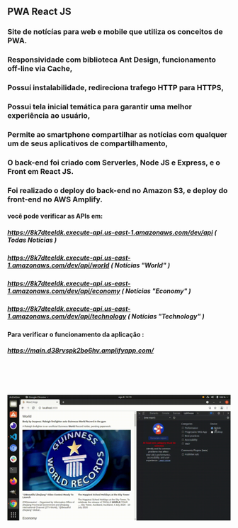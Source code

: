 ## PWA React JS 
### Site de notícías para web e mobile que utiliza os conceitos de PWA.
### Responsividade com biblioteca Ant Design, funcionamento off-line via Cache,
### Possuí instalabilidade, redireciona trafego HTTP para HTTPS,
### Possui tela inicial temática para garantir uma melhor experiência ao usuário,
### Permite ao smartphone compartilhar as notícias com qualquer um de seus aplicativos de compartilhamento,
### O back-end foi criado com Serverles, Node JS e Express, e o Front em React JS.
### Foi realizado o deploy do back-end no __Amazon S3__, e deploy do front-end no __AWS Amplify__.

#### você pode verificar as APIs em:
##### https://8k7dteeldk.execute-api.us-east-1.amazonaws.com/dev/api  ( Todas Notícias )
##### https://8k7dteeldk.execute-api.us-east-1.amazonaws.com/dev/api/world ( Notícias "World" )
##### https://8k7dteeldk.execute-api.us-east-1.amazonaws.com/dev/api/economy ( Notícias "Economy" )
##### https://8k7dteeldk.execute-api.us-east-1.amazonaws.com/dev/api/technology ( Notícias "Technology" )

####  Para verificar o funcionamento da aplicação :
##### https://main.d38rvspk2bo6hv.amplifyapp.com/
<br><br/><br><br/>
![](/pwa.gif)
